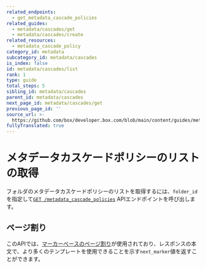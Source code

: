 ```yaml
---
related_endpoints:
  - get_metadata_cascade_policies
related_guides:
  - metadata/cascades/get
  - metadata/cascades/create
related_resources:
  - metadata_cascade_policy
category_id: metadata
subcategory_id: metadata/cascades
is_index: false
id: metadata/cascades/list
rank: 1
type: guide
total_steps: 5
sibling_id: metadata/cascades
parent_id: metadata/cascades
next_page_id: metadata/cascades/get
previous_page_id: ''
source_url: >-
  https://github.com/box/developer.box.com/blob/main/content/guides/metadata/cascades/list.md
fullyTranslated: true
---
```

# メタデータカスケードポリシーのリストの取得

フォルダのメタデータカスケードポリシーのリストを取得するには、`folder_id`を指定して[`GET /metadata_cascade_policies`][get_policies] APIエンドポイントを呼び出します。

<Samples id="get_metadata_cascade_policies">

</Samples>

## ページ割り

このAPIでは、[マーカーベースのページ割り][pagination]が使用されており、レスポンスの本文で、より多くのテンプレートを使用できることを示す`next_marker`値を返すことができます。

[get_policies]: e://get_metadata_cascade_policies

[pagination]: g://api-calls/pagination/marker-based